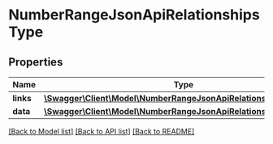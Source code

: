 # NumberRangeJsonApiRelationshipsType

## Properties
Name | Type | Description | Notes
------------ | ------------- | ------------- | -------------
**links** | [**\Swagger\Client\Model\NumberRangeJsonApiRelationshipsTypeLinks**](NumberRangeJsonApiRelationshipsTypeLinks.md) |  | [optional] 
**data** | [**\Swagger\Client\Model\NumberRangeJsonApiRelationshipsTypeData**](NumberRangeJsonApiRelationshipsTypeData.md) |  | [optional] 

[[Back to Model list]](../../README.md#documentation-for-models) [[Back to API list]](../../README.md#documentation-for-api-endpoints) [[Back to README]](../../README.md)


